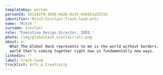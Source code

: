 ```yaml
---
templateKey: person
personId: 181182f9-3b9b-4d26-8c57-6d5051a53725
identifier: Mitch-Sinclair-Track-lead-arts
name: 'Mitch '
surname: Sinclair
role: 'Executive Design Director, IDEO '
photo: /img/globalhack_sinclair-alt.png
about: >-
  What The Global Hack represents to me is the world without borders.  It's a
  world that's coming together right now in fundamentally new ways. 
linkedin: ''
label: track-lead
tracklist: Arts & Creativity
---
```

